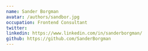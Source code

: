 ```yaml
---
name: Sander Borgman
avatar: /authors/sandbor.jpg
occupation: Frontend Consultant
twitter:
linkedin: https://www.linkedin.com/in/sanderborgman/
github: https://github.com/SanderBorgman
---
```

